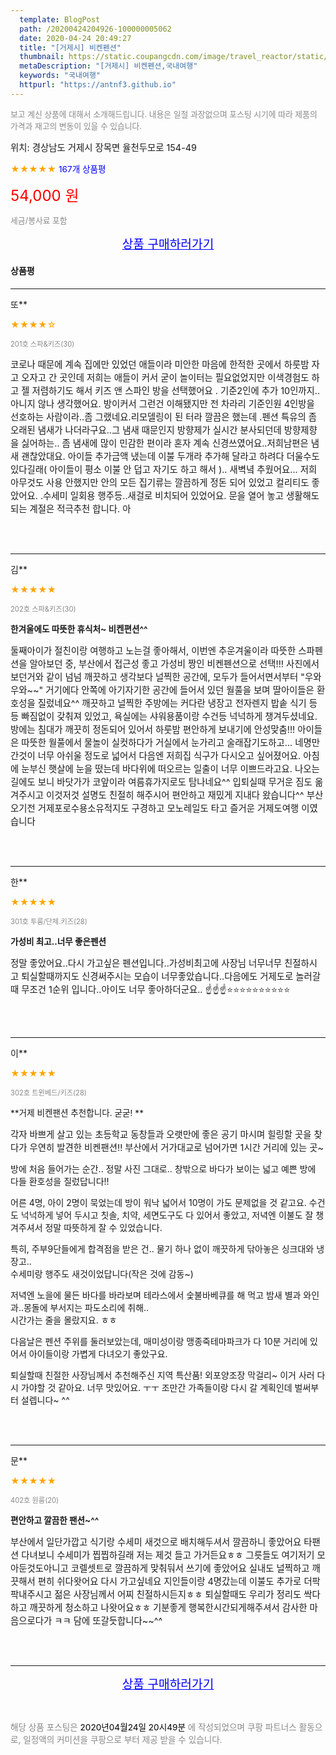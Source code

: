 ```yaml
---
  template: BlogPost
  path: /20200424204926-100000005062
  date: 2020-04-24 20:49:27
  title: "[거제시] 비켄펜션"
  thumbnail: https://static.coupangcdn.com/image/travel_reactor/static/booking/image/pension/ddnayo/43a2d6e2-180b-430f-9ce6-62ad528258fd.jpg
  metaDescription: "[거제시] 비켄펜션,국내여행"
  keywords: "국내여행"
  httpurl: "https://antnf3.github.io"
---
```

  
<span style="color: #888;font-size:0.8rem">보고 계신 상품에 대해서 소개해드립니다.
내용은 일절 과장없으며 포스팅 시기에 따라 제품의 가격과 재고의 변동이 있을 수 있습니다.</span>
  
<span style="font-size: 0.9rem;">위치: 경상남도 거제시 장목면 율천두모로 154-49</span>
  
<span style="color: orange;">★★★★★</span> <span style="color: blue;font-size: 0.85rem;">167개 상품평</span>
  
<span style="color: red;font-size: 1.5rem;">54,000 원</span>
  
<span style="color: #888;font-size:0.8rem">세금/봉사료 포함</span>





<p align="center"><a href="http://me2.do/FLSQwgUv" style="font-size: 1.2rem; color: blue;">상품 구매하러가기</a></p>

#### 상품평
  
---
  
또**
    
<span style="color: orange;">★★★★☆</span>
    
<span style="color: #888;font-size:0.7rem">201호 스파&키즈(30)</span>
    

    
<span style="font-size: 0.9rem;">코로나 때문에 계속 집에만 있었던 애들이라 미안한 마음에 한적한 곳에서 하룻밤 자고 오자고 간 곳인데 저희는 애들이 커서 굳이 놀이터는 필요없었지만  이색경험도 하고 젤 저렴하기도 해서 키즈 앤 스파인 방을 선택했어요 .   기준2인에 추가 10인까지.. 아니지 않나 생각했어요. 방이커서 그런건 이해됐지만 전 차라리 기준인원 4인방을 선호하는 사람이라..좀 그랬네요.리모델링이 된 터라 깔끔은 했는데 .펜션 특유의 좀 오래된 냄새가 나더라구요..그 냄새 때문인지 방향제가 실시간 분사되던데 방향제향을 싫어하는.. 좀 냄새에 많이 민감한 편이라 혼자 계속 신경쓰였어요..저희남편은 냄새 괜찮았대요. 아이들 추가금액 냈는데 이불 두개라 추가해 달라고 하려다 더울수도 있다길래( 아이들이 평소 이불 안 덥고 자기도 하고 해서 )..  새벽녘 추웠어요...
저희 아무것도 사용 안했지만 안의 모든 집기류는 깔끔하게 정돈 되어 있었고 컬리티도 좋았어요. .수세미 일회용 행주등..새걸로 비치되어 있었어요.
문을 열어 놓고 생활해도 되는 계절은 적극추천 합니다. 아</span>
    
<br>
<br>

---
  
김**
    
<span style="color: orange;">★★★★★</span>
    
<span style="color: #888;font-size:0.7rem">202호 스파&키즈(30)</span>
    
<span style="font-size:0.85rem">**한겨울에도 따뜻한 휴식처~ 비켄편션^^**</span>
    
<span style="font-size: 0.9rem;">둘째아이가 절친이랑 여행하고 노는걸 좋아해서, 이번엔 추운겨울이라  따뜻한 스파펜션을 알아보던 중, 부산에서 접근성 좋고 가성비 짱인 비켄펜션으로 선택!!!                                                                                                      사진에서 보던거와 같이 넘넘 깨끗하고 생각보다 널찍한 공간에, 모두가 들어서면서부터    "우와우와~~"  거기에다 안쪽에 아기자기한 공간에  들어서 있던 월풀을 보며 딸아이들은 환호성을 질렀네요^^                                                                              깨끗하고 널찍한 주방에는 커다란 냉장고 전자렌지 밥솥 식기 등등 빠짐없이 갖춰져 있었고, 욕실에는 샤워용품이랑 수건등 넉넉하게 챙겨두셨네요.                                                                                                방에는 침대가 깨끗히 정돈되어 있어서 하룻밤 편안하게 보내기에 안성맞춤!!!                                                                                     아이들은 따뜻한 월풀에서 물놀이 실컷하다가 거실에서 눈가리고 술래잡기도하고... 네명만 간것이 너무 아쉬울 정도로 넓어서                       다음엔 저희집 식구가 다시오고 싶어졌어요.                                                            아침에 눈부신 햇살에 눈을 떴는데 바다위에 떠오르는 일출이 너무 이쁘드라고요.  나오는길에도 보니 바닷가가 코앞이라 여름휴가지로도 탐나네요^^                                                                                                       입퇴실때 무거운 짐도 옮겨주시고 이것저것 설명도 친절히 해주시어 편안하고 재밌게 지내다 왔습니다^^                                                                                                              부산오기전  거제포로수용소유적지도 구경하고 모노레일도 타고 즐거운 거제도여행 이였습니다</span>
    
<br>
<br>

---
  
한**
    
<span style="color: orange;">★★★★★</span>
    
<span style="color: #888;font-size:0.7rem">301호 투룸/단체.키즈(28)</span>
    
<span style="font-size:0.85rem">**가성비 최고..너무 좋은펜션**</span>
    
<span style="font-size: 0.9rem;">정말 좋았어요..다시 가고싶은 펜션입니다..가성비최고에 사장님 너무너무 친절하시고 퇴실할때까지도 신경써주시는 모습이 너무좋았습니다..다음에도 거제도로 놀러갈때 무조건 1순위 입니다..아이도 너무 좋아하더군요.. ☝️☝️☝️⭐⭐⭐⭐⭐⭐⭐⭐⭐⭐</span>
    
<br>
<br>

---
  
이**
    
<span style="color: orange;">★★★★★</span>
    
<span style="color: #888;font-size:0.7rem">302호 트윈베드/키즈(28)</span>
    
<span style="font-size:0.85rem">**거제 비켄팬션 추천합니다. 굳굳!  **</span>
    
<span style="font-size: 0.9rem;">각자 바쁘게 살고 있는 초등학교 동창들과 
오랫만에 좋은 공기 마시며 힐링할 곳을 찾다가 우연히 발견한 비켄팬션!! 
부산에서 거가대교로 넘어가면 1시간 거리에 있는 곳~ 

방에 처음 들어가는 순간..
정말 사진 그대로.. 창밖으로 바다가 보이는 
넓고 예쁜 방에 다들 환호성을 질렀답니다!!  

어른 4명, 아이 2명이 묵었는데 
방이 워낙 넓어서 10명이 가도 문제없을 것 같고요. 
수건도 넉넉하게 넣어 두시고 
칫솔, 치약, 세면도구도 다 있어서 좋았고, 
저녁엔 이불도 잘 챙겨주셔서 정말 따뜻하게 잘 수 있었습니다. 

특히, 주부9단들에게 합격점을 받은 건.. 
물기 하나 없이 깨끗하게 닦아놓은 싱크대와 냉장고..   
수세미랑 행주도 새것이었답니다(작은 것에 감동~)  

저녁엔 노을에 물든 바다를 바라보며 테라스에서 숯불바베큐를 해 먹고
밤새 별과 와인과..몽돌에 부서지는 파도소리에 취해..  
시간가는 줄을 몰랐지요. ㅎㅎ 

다음날은 펜션 주위를 둘러보았는데, 
매미성이랑 맹종죽테마파크가 다 10분 거리에 있어서 
아이들이랑 가볍게 다녀오기 좋았구요. 

퇴실할때 친절한 사장님께서 추천해주신 지역 특산품! 
외포양조장 막걸리~ 
이거 사러 다시 가야할 것 같아요. 
너무 맛있어요. ㅜㅜ
조만간 가족들이랑 다시 갈 계획인데 벌써부터 설렙니다~ ^^</span>
    
<br>
<br>

---
  
문**
    
<span style="color: orange;">★★★★★</span>
    
<span style="color: #888;font-size:0.7rem">402호 원룸(20)</span>
    
<span style="font-size:0.85rem">**편안하고 깔끔한 팬션~^^**</span>
    
<span style="font-size: 0.9rem;">부산에서 일단가깝고
식기랑 수세미 새것으로 배치해두셔서
깔끔하니 좋았어요 
타팬션 다녀보니 수세미가 찝찝하길래
저는 제것 들고 가거든요ㅎㅎ
그릇들도 여기저기 모아둔것도아니고
코렐셋트로 깔끔하게 맞춰둬서
쓰기에 좋았어요
실내도 널찍하고 깨끗해서 편히 쉬다왓어요
다시 가고싶네요
지인들이랑 4명갔는데
이불도 추가로 더팍팍내주시고
젊은 사장님께서 어찌 친절하시든지ㅎㅎ
퇴실할때도 우리가 정리도 싹다하고
깨끗하게 청소하고 나왓어요ㅎㅎ
기분좋게 행복한시간되게해주셔서
감사한 마음으로다가 ㅋㅋ
담에 또갈듯합니다~~^^</span>
    
<br>
<br>


  
---
  
<p align="center"><a href="http://me2.do/FLSQwgUv" style="font-size: 1.2rem; color: blue;">상품 구매하러가기</a></p>
  
<br>
  
<span style="font-size: 0.85rem; color: #888;">해당 상품 포스팅은 <span style="color: #000;"> 2020년04월24일 20시49분 </span> 에 작성되었으며 쿠팡 파트너스 활동으로, 일정액의 커미션을 쿠팡으로 부터 제공 받을 수 있습니다.</span>